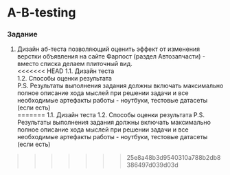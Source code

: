 # A-B-testing
### Задание
1. Дизайн аб-теста позволяющий оценить эффект от изменения верстки объявления на сайте Фарпост (раздел Автозапчасти) - вместо списка делаем плиточный вид.   
<<<<<<< HEAD
    1.1. Дизайн теста  
    1.2. Способы оценки результата  
P.S. Результаты выполнения задания должны включать максимально полное описание хода мыслей при решении задачи и все необходимые артефакты работы - ноутбуки, тестовые датасеты (если есть)   
=======
    1.1. Дизайн теста
    1.2. Способы оценки результата
P.S. Результаты выполнения задания должны включать максимально полное описание хода мыслей при решении задачи и все необходимые артефакты работы - ноутбуки, тестовые датасеты (если есть) 
>>>>>>> 25e8a48b3d9540310a788b2db8386497d039d03d
